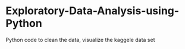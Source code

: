 # Exploratory-Data-Analysis-using-Python
Python code to clean the data, visualize the kaggele data set
